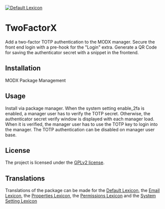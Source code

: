 [![Default Lexicon](https://hosted.weblate.org/widget/modx-extras/twofactorx/standard/svg-badge.svg)](https://hosted.weblate.org/projects/modx-extras/twofactorx/)

# TwoFactorX

Add a two-factor TOTP authentication to the MODX manager. Secure the front end
login with a pre-hook for the "Login" extra. Generate a QR Code for saving the
authenticator secret with a snippet in the frontend.

## Installation

MODX Package Management

## Usage

Install via package manager. When the system setting enable_2fa is enabled, a
manager user has to verify the TOTP secret. Otherwise, the authenticator secret
verify window is displayed with each manager load. When it is verified, the
manager user has to use the TOTP key to login into the manager. The TOTP
authentication can be disabled on manager user base.

## License

The project is licensed under the [GPLv2 license](https://github.com/Jako/TwoFactorX/blob/master/LICENSE.md).

## Translations

Translations of the package can be made for the [Default Lexicon](https://hosted.weblate.org/projects/modx-extras/twofactorx/standard/), the [Email Lexicon](https://hosted.weblate.org/projects/modx-extras/twofactorx/email/), the [Properties Lexicon](https://hosted.weblate.org/projects/modx-extras/twofactorx/properties/), the [Permissions Lexicon](https://hosted.weblate.org/projects/modx-extras/twofactorx/permissions/) and the [System Setting Lexicon](https://hosted.weblate.org/projects/modx-extras/twofactorx/system-settings/)
